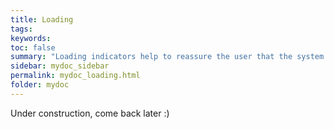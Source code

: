 ```yaml
---
title: Loading
tags:
keywords:
toc: false
summary: "Loading indicators help to reassure the user that the system is actively retrieving data."
sidebar: mydoc_sidebar
permalink: mydoc_loading.html
folder: mydoc
---
```


Under construction, come back later :)
